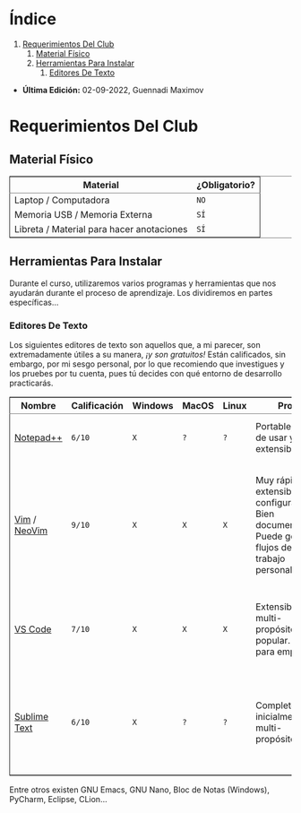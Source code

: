 
# &Iacute;ndice

1.  [Requerimientos Del Club](#org353810c)
    1.  [Material Físico](#orge470a90)
    2.  [Herramientas Para Instalar](#org5c4bb40)
        1.  [Editores De Texto](#orgb8cae85)

-   **Última Edición:** 02-09-2022, Guennadi Maximov


<a id="org353810c"></a>

# Requerimientos Del Club


<a id="orge470a90"></a>

## Material Físico

<table border="2" cellspacing="0" cellpadding="6" rules="groups" frame="hsides">


<colgroup>
<col  class="org-left" />

<col  class="org-left" />
</colgroup>
<thead>
<tr>
<th scope="col" class="org-left">Material</th>
<th scope="col" class="org-left">¿Obligatorio?</th>
</tr>
</thead>

<tbody>
<tr>
<td class="org-left">Laptop / Computadora</td>
<td class="org-left"><code>NO</code></td>
</tr>


<tr>
<td class="org-left">Memoria USB / Memoria Externa</td>
<td class="org-left"><code>SÍ</code></td>
</tr>


<tr>
<td class="org-left">Libreta / Material para hacer anotaciones</td>
<td class="org-left"><code>SÍ</code></td>
</tr>
</tbody>
</table>


<a id="org5c4bb40"></a>

## Herramientas Para Instalar

Durante el curso, utilizaremos varios programas y herramientas que nos
ayudarán durante el proceso de aprendizaje. Los dividiremos en partes
específicas&#x2026;


<a id="orgb8cae85"></a>

### Editores De Texto

Los siguientes editores de texto son aquellos que, a mi parecer, son
extremadamente útiles a su manera, <span class="underline">*¡y son gratuitos!*</span> Están calificados,
sin embargo, por mi sesgo personal, por lo que recomiendo que investigues y
los pruebes por tu cuenta, pues tú decides con qué entorno de desarrollo
practicarás.

<table border="2" cellspacing="0" cellpadding="6" rules="groups" frame="hsides">


<colgroup>
<col  class="org-left" />

<col  class="org-left" />

<col  class="org-left" />

<col  class="org-left" />

<col  class="org-left" />

<col  class="org-left" />

<col  class="org-left" />

<col  class="org-left" />
</colgroup>
<thead>
<tr>
<th scope="col" class="org-left">Nombre</th>
<th scope="col" class="org-left">Calificación</th>
<th scope="col" class="org-left">Windows</th>
<th scope="col" class="org-left">MacOS</th>
<th scope="col" class="org-left">Linux</th>
<th scope="col" class="org-left">Pros</th>
<th scope="col" class="org-left">Contras</th>
<th scope="col" class="org-left">Comentarios</th>
</tr>
</thead>

<tbody>
<tr>
<td class="org-left"><a href="https://notepad-plus-plus.org">Notepad++</a></td>
<td class="org-left"><code>6/10</code></td>
<td class="org-left"><code>X</code></td>
<td class="org-left"><code>?</code></td>
<td class="org-left"><code>?</code></td>
<td class="org-left">Portable, fácil de usar y extensible</td>
<td class="org-left">Cerrado a una plataforma, configuración limitada.</td>
<td class="org-left"><code>-</code></td>
</tr>


<tr>
<td class="org-left"><a href="https://www.vim.org">Vim</a> / <a href="https://neovim.io">NeoVim</a></td>
<td class="org-left"><code>9/10</code></td>
<td class="org-left"><code>X</code></td>
<td class="org-left"><code>X</code></td>
<td class="org-left"><code>X</code></td>
<td class="org-left">Muy rápido, extensible y configurable. Bien documentado. Puede generar flujos de trabajo personalizados</td>
<td class="org-left">Difícil de aprender, requiere <b>mucha</b> memorización. La configuración por defecto no suele dar una buena primera impresión</td>
<td class="org-left"><i>NeoVim es mi editor de texto preferido</i></td>
</tr>


<tr>
<td class="org-left"><a href="https://code.visualstudio.com">VS Code</a></td>
<td class="org-left"><code>7/10</code></td>
<td class="org-left"><code>X</code></td>
<td class="org-left"><code>X</code></td>
<td class="org-left"><code>X</code></td>
<td class="org-left">Extensible, multi-propósito y popular. Bueno para empezar</td>
<td class="org-left">Lento, consume mucha memoria y configurarlo puede ser complicado</td>
<td class="org-left"><i>Es un buen punto de inicio</i></td>
</tr>


<tr>
<td class="org-left"><a href="https://www.sublimetext.com">Sublime Text</a></td>
<td class="org-left"><code>6/10</code></td>
<td class="org-left"><code>X</code></td>
<td class="org-left"><code>?</code></td>
<td class="org-left"><code>?</code></td>
<td class="org-left">Completo inicialmente, multi-propósito</td>
<td class="org-left">Cerrado a una plataforma, lento, consume mucha memoria y complicado de modificar al gusto</td>
<td class="org-left"><code>-</code></td>
</tr>
</tbody>
</table>

Entre otros existen GNU Emacs, GNU Nano, Bloc de Notas (Windows), PyCharm,
Eclipse, CLion&#x2026;


